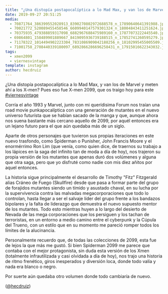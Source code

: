 ```yaml
---
title: "¿Una distopía postapocalíptica a lo Mad Max, y van los de Marvel y meten ahí a los X-men? Pues eso fue X-men 2099, que os traigo hoy para este #viernesvintage"
date: 2019-09-27 20:51:25
media: 
  - 70871764_386399552028913_8390270802972688578_n_17890640641391988.jpg
  - 70021772_520089455458546_6609940147579301324_n_18004843411251624.jpg
  - 70375935_479388859317098_6882967688475989160_n_17877073222445540.jpg
  - 69864801_158489901889667_8419095936739188515_n_17852741260595279.jpg
  - 71178322_1014494902223304_7831086909042188256_n_18102995455005509.jpg
  - 71001758_2708440339180097_6892866286696258431_n_17915016622343032.jpg
tags: 
  - xmen2099
  - viernesvintage
template: instagram
author: hecdruiz
---
```


¿Una distopía postapocalíptica a lo Mad Max, y van los de Marvel y meten ahí a los X-men? Pues eso fue X-men 2099, que os traigo hoy para este [#viernesvintage](/tags/viernesvintage)

Corría el año 1993 y Marvel, junto con mi querídisima Forum nos traían una road movie punkapocalíptica con una generación de mutantes en el nuevo universo futurísta que se habían sacado de la manga y que, aunque ahora nos suena bastante más cercano aquello de 2099, por aquél entonces era un lejano futuro para el que aún quedaba más de un siglo.

Aparte de otros personajes que tuvieron sus propias iteraciones en este nuevo trasfondo, como Spiderman o Punisher, John Francis Moore y el enormérrimo Ron Lim (que venía, como quien dice, de traernos su trabajo a los lápices en la saga del infinito tan de moda a día de hoy), nos trajeron su propia versión de los mutantes que apenas duró dos volúmenes y alguna que otra saga, pero que yo disfruté como nadie con mis diez añitos por aquel entonces.

La historia sigue principalmente el desarrollo de Timothy "Fitz" Fitzgerald alias Cráneo de Fuego (Skullfire) desde que pasa a formar parte del grupo de forajidos mutantes siendo un tímido y asustado chaval, en su lucha por la supervivencia contra las malvadas megacorporaciones que todo lo controlan,  hasta llegar a ser el salvaje líder del grupo frente a los bandazos bipolares y la falta de liderazgo que demuestra el nuevo supuesto mentor de los mutantes. Todo esto mientras huyen a lo largo del desierto de Nevada de las mega corporaciones que los persiguen y los tachan de terroristas, en un entorno a medio camino entre el cyberpunk y la Cúpula del Trueno, con un estilo que en su momento me pareció romper todos los límites de la alucinancia.

Personalmente recuerdo que, de todas las colecciones de 2099, esta fue de lejos la que más me gustó. Si bien Spiderman 2099 me parece que contaba con el mejor protagonista, sin duda esta versión de los Xmen (totalmente infrautilizada y casi olvidada a día de hoy), nos trajo una historia de ritmo frenético, giros inesperados y diversión loca, donde todo valía y nada era blanco o negro.

Por suerte aún quedaba otro volumen donde todo cambiaría de nuevo.

([@hecdruiz](https://instagram.com/hecdruiz))
